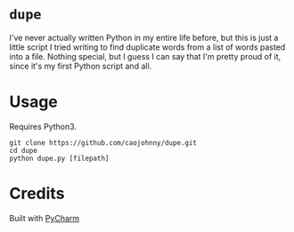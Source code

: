 # `dupe`

I've never actually written Python in my entire life
before, but this is just a little script I tried
writing to find duplicate words from a list of words pasted
into a file. Nothing special, but I guess I can say that
I'm pretty proud of it, since it's my first Python script
and all.

# Usage

Requires Python3.

```
git clone https://github.com/caojohnny/dupe.git
cd dupe
python dupe.py [filepath]
```

# Credits

Built with [PyCharm](https://www.jetbrains.com/pycharm/)
